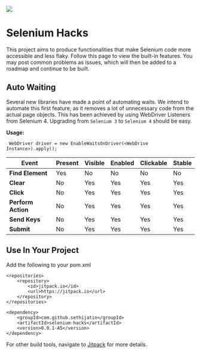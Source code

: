
[![](https://jitpack.io/v/sethijatin/selenium-hacks.svg)](https://jitpack.io/#sethijatin/selenium-hacks)
# Selenium Hacks
This project aims to produce functionalities that make Selenium code more accessible and less flaky. Follow this page to view the built-in features. You may post common problems as issues, which will then be added to a roadmap and continue to be built.

## Auto Waiting
Several new libraries have made a point of automating waits. We intend to automate this first feature, as it removes a lot of unnecessary code from the actual page objects. This has been achieved by using WebDriver Listeners from Selenium 4. Upgrading from `Selenium 3` to `Selenium 4` should be easy.

**Usage:**


     WebDriver driver = new EnableWaitsOnDriver(<WebDrive Instance>).apply();  

| Event | Present | Visible | Enabled | Clickable | Stable |  
|--|--|--|--|--|--|  
| **Find Element** | Yes | No | No | No | No |  
| **Clear** | No | Yes | Yes | Yes | Yes |  
| **Click** | No | Yes | Yes | Yes | Yes |  
| **Perform Action** | No | Yes | Yes | Yes | Yes |  
| **Send Keys** | No | Yes | Yes | Yes | Yes |  
| **Submit** | No | Yes | Yes | Yes | Yes |

## Use In Your Project
Add the following to your pom.xml

	<repositories>
		<repository>
		    <id>jitpack.io</id>
		    <url>https://jitpack.io</url>
		</repository>
	</repositories>
	
    <dependency>
   	    <groupId>com.github.sethijatin</groupId>
   	    <artifactId>selenium-hacks</artifactId>
   	    <version>0.0.1-A5</version>
   	</dependency>

For other build tools, navigate to [Jitpack](https://jitpack.io/#sethijatin/selenium-hacks) for more details.